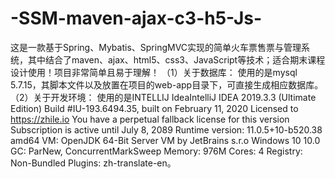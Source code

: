 # -SSM-maven-ajax-c3-h5-Js-
这是一款基于Spring、Mybatis、SpringMVC实现的简单火车票售票与管理系统，其中结合了maven、ajax、html5、css3、JavaScript等技术；适合期末课程设计使用！项目非常简单且易于理解！
（1）关于数据库：
  使用的是mysql 5.7.15，其脚本文件以及放置在项目的web-app目录下，可直接生成相应数据库。
（2）关于开发环境：
  使用的是INTELLIJ IdeaIntelliJ IDEA 2019.3.3 (Ultimate Edition)
  Build #IU-193.6494.35, built on February 11, 2020
  Licensed to https://zhile.io
  You have a perpetual fallback license for this version
  Subscription is active until July 8, 2089
  Runtime version: 11.0.5+10-b520.38 amd64
  VM: OpenJDK 64-Bit Server VM by JetBrains s.r.o
  Windows 10 10.0
  GC: ParNew, ConcurrentMarkSweep
  Memory: 976M
  Cores: 4
  Registry: 
  Non-Bundled Plugins: zh-translate-en。
